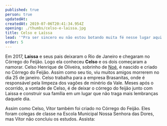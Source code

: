 ```yaml
---
published: true
person: true
updatedAt:
createdAt: 2019-07-06T20:41:34.954Z
opening: ./thumbs/celso-e-laissa.jpg
title: Celso e Laíssa
lead: '"Pra ser sincero eu não estou botando muita fé nesse lugar aqui mais não."'
order: 5
---
```


Em 2017, **Laissa** e seus pais deixaram o Rio de Janeiro e chegaram no Córrego do Feijão. Logo ela conheceu **Celso** e os dois começaram a namorar. Celso Henrique de Oliveira, sobrinho de [Noé](/noe), é nascido e criado no Córrego do Feijão. Assim como seu tio, viu muitos amigos morrerem no dia 25 de janeiro. Celso trabalha para a empresa Brasanitas, onde é responsável pela limpeza dos vagões de minério da Vale. Meses após o ocorrido, a vontade de Celso, é de deixar o córrego do feijão junto com Laissa e construir sua família em um lugar que não traga mais lembranças daquele dia.

<div class="video" title="Título descritivo do vídeo para acessibilidade" data-video="-7vg5fJsSqk"></div>

Assim como Celso, Vitor também foi criado no Córrego do Feijão. Eles foram colegas de classe na Escola Municipal Nossa Senhora das Dores, mas Vítor não concluiu os estudos. Assista:

<div class="video" data-size="small" title="Título descritivo do vídeo para acessibilidade" data-video="Py-bggqpzwI"></div>
